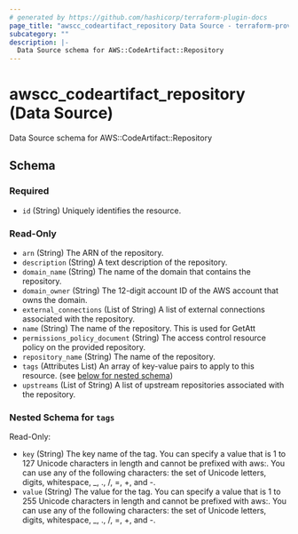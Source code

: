 ```yaml
---
# generated by https://github.com/hashicorp/terraform-plugin-docs
page_title: "awscc_codeartifact_repository Data Source - terraform-provider-awscc"
subcategory: ""
description: |-
  Data Source schema for AWS::CodeArtifact::Repository
---
```


# awscc_codeartifact_repository (Data Source)

Data Source schema for AWS::CodeArtifact::Repository



<!-- schema generated by tfplugindocs -->
## Schema

### Required

- `id` (String) Uniquely identifies the resource.

### Read-Only

- `arn` (String) The ARN of the repository.
- `description` (String) A text description of the repository.
- `domain_name` (String) The name of the domain that contains the repository.
- `domain_owner` (String) The 12-digit account ID of the AWS account that owns the domain.
- `external_connections` (List of String) A list of external connections associated with the repository.
- `name` (String) The name of the repository. This is used for GetAtt
- `permissions_policy_document` (String) The access control resource policy on the provided repository.
- `repository_name` (String) The name of the repository.
- `tags` (Attributes List) An array of key-value pairs to apply to this resource. (see [below for nested schema](#nestedatt--tags))
- `upstreams` (List of String) A list of upstream repositories associated with the repository.

<a id="nestedatt--tags"></a>
### Nested Schema for `tags`

Read-Only:

- `key` (String) The key name of the tag. You can specify a value that is 1 to 127 Unicode characters in length and cannot be prefixed with aws:. You can use any of the following characters: the set of Unicode letters, digits, whitespace, _, ., /, =, +, and -.
- `value` (String) The value for the tag. You can specify a value that is 1 to 255 Unicode characters in length and cannot be prefixed with aws:. You can use any of the following characters: the set of Unicode letters, digits, whitespace, _, ., /, =, +, and -.
